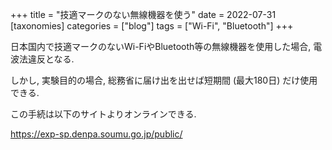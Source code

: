 +++
title = "技適マークのない無線機器を使う"
date = 2022-07-31
[taxonomies]
categories = ["blog"]
tags = ["Wi-Fi", "Bluetooth"]
+++

日本国内で技適マークのないWi-FiやBluetooth等の無線機器を使用した場合, 電波法違反となる.

しかし, 実験目的の場合, 総務省に届け出を出せば短期間 (最大180日) だけ使用できる.

この手続は以下のサイトよりオンラインできる.

https://exp-sp.denpa.soumu.go.jp/public/
